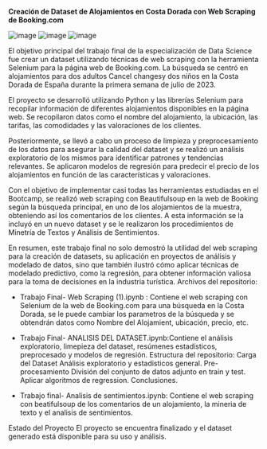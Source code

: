 **Creación de Dataset de Alojamientos en Costa Dorada con Web Scraping de Booking.com**

![image](https://user-images.githubusercontent.com/116547782/231174297-270b7213-0405-482e-9f65-6c552ba0c50a.png)
![image](https://user-images.githubusercontent.com/116547782/231174397-8d39656f-6933-448a-957f-f2d518a48ed0.png)
![image](https://user-images.githubusercontent.com/116547782/231174524-e7937fd5-0943-4e69-ac5b-2f1ae9209962.png)



El objetivo principal del trabajo final de la especialización de Data Science fue crear un dataset utilizando técnicas de web scraping con la herramienta Selenium para la página web de Booking.com. La búsqueda se centró en alojamientos para dos adultos Cancel changesy dos niños en la Costa Dorada de España durante la primera semana de julio de 2023.

El proyecto se desarrolló utilizando Python y las librerías Selenium para recopilar información de diferentes alojamientos disponibles en la página web. Se recopilaron datos como el nombre del alojamiento, la ubicación, las tarifas, las comodidades y las valoraciones de los clientes.

Posteriormente, se llevó a cabo un proceso de limpieza y preprocesamiento de los datos para asegurar la calidad del dataset y se realizó un análisis exploratorio de los mismos para identificar patrones y tendencias relevantes. Se aplicaron modelos de regresión para predecir el precio de los alojamientos en función de las características y valoraciones.

Con el objetivo de implementar casi todas las herramientas estudiadas en el Bootcamp, se realizó web scraping con Beautifulsoup en la web de Booking según la búsqueda principal, en uno de los alojamientos de la muestra, obteniendo así los comentarios de los clientes. A esta información se la incluyó en un nuevo dataset y se le realizaron los procedimientos de Minetría de Textos y Análisis de Sentimientos.

En resumen, este trabajo final no solo demostró la utilidad del web scraping para la creación de datasets, su aplicación en proyectos de análisis y modelado de datos, sino que también ilustró cómo aplicar técnicas de modelado predictivo, como la regresión, para obtener información valiosa para la toma de decisiones en la industria turística.
Archivos del repositorio:

+ Trabajo Final- Web Scraping (1).ipynb : Contiene el web scraping con Selenium de la web de Booking.com para una búsqueda en la Costa Dorada, se le puede cambiar los parametros de la búsqueda y se obtendrán datos como Nombre del Alojamient, ubicación, precio, etc. 
+ Trabajo Final- ANALISIS DEL DATASET.ipynb:Contiene el análisis exploratorio, limepieza del dataset, resúmenes estadísticos, preprocesado y modelos de regresión.
Estructura del repositorio:
Carga del Dataset
Análisis exploratorio y estadisticos general.
Pre-procesamiento
División del conjunto de datos adjunto en train y test.
Aplicar algoritmos de regression.
Conclusiones.

+ Trabajo final- Analisis de sentimientos.ipynb: Contiene el web scraping con beatifulsoup de los comentarios de un alojamiento, la mineria de texto y el analisis de sentimientos.

Estado del Proyecto
El proyecto se encuentra finalizado y el dataset generado está disponible para su uso y análisis. 




